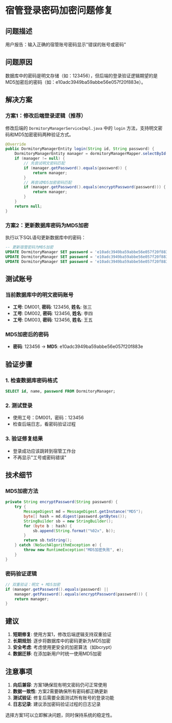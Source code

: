 # 宿管登录密码加密问题修复

## 问题描述

用户报告：输入正确的宿管账号密码显示"错误的账号或密码"

## 问题原因

数据库中的密码是明文存储（如：123456），但后端的登录验证逻辑期望的是MD5加密后的密码（如：e10adc3949ba59abbe56e057f20f883e）。

## 解决方案

### 方案1：修改后端登录逻辑（推荐）

修改后端的 `DormitoryManagerServiceImpl.java` 中的 `login` 方法，支持明文密码和MD5加密密码两种验证方式。

```java
@Override
public DormitoryManagerEntity login(String id, String password) {
    DormitoryManagerEntity manager = dormitoryManagerMapper.selectById(id);
    if (manager != null) {
        // 先尝试明文密码匹配
        if (manager.getPassword().equals(password)) {
            return manager;
        }
        // 再尝试MD5加密密码匹配
        if (manager.getPassword().equals(encryptPassword(password))) {
            return manager;
        }
    }
    return null;
}
```

### 方案2：更新数据库密码为MD5加密

执行以下SQL语句更新数据库中的密码：

```sql
-- 更新宿管密码为MD5加密
UPDATE DormitoryManager SET password = 'e10adc3949ba59abbe56e057f20f883e' WHERE id = 'DM001';
UPDATE DormitoryManager SET password = 'e10adc3949ba59abbe56e057f20f883e' WHERE id = 'DM002';
UPDATE DormitoryManager SET password = 'e10adc3949ba59abbe56e057f20f883e' WHERE id = 'DM003';
```

## 测试账号

### 当前数据库中的明文密码账号
- **工号**: DM001, **密码**: 123456, **姓名**: 张三
- **工号**: DM002, **密码**: 123456, **姓名**: 李四
- **工号**: DM003, **密码**: 123456, **姓名**: 王五

### MD5加密后的密码
- **密码**: 123456 → **MD5**: e10adc3949ba59abbe56e057f20f883e

## 验证步骤

### 1. 检查数据库密码格式
```sql
SELECT id, name, password FROM DormitoryManager;
```

### 2. 测试登录
- 使用工号：DM001，密码：123456
- 检查后端日志，看密码验证过程

### 3. 验证修复结果
- 登录成功应该跳转到宿管工作台
- 不再显示"工号或密码错误"

## 技术细节

### MD5加密方法
```java
private String encryptPassword(String password) {
    try {
        MessageDigest md = MessageDigest.getInstance("MD5");
        byte[] hash = md.digest(password.getBytes());
        StringBuilder sb = new StringBuilder();
        for (byte b : hash) {
            sb.append(String.format("%02x", b));
        }
        return sb.toString();
    } catch (NoSuchAlgorithmException e) {
        throw new RuntimeException("MD5加密失败", e);
    }
}
```

### 密码验证逻辑
```java
// 双重验证：明文 + MD5加密
if (manager.getPassword().equals(password) || 
    manager.getPassword().equals(encryptPassword(password))) {
    return manager;
}
```

## 建议

1. **短期修复**: 使用方案1，修改后端逻辑支持双重验证
2. **长期规划**: 逐步将数据库中的密码更新为MD5加密
3. **安全考虑**: 考虑使用更安全的加密算法（如bcrypt）
4. **数据迁移**: 在添加新用户时统一使用MD5加密

## 注意事项

1. **向后兼容**: 方案1确保现有明文密码仍可正常使用
2. **数据一致性**: 方案2需要确保所有密码都正确更新
3. **测试验证**: 修复后需要全面测试所有账号的登录功能
4. **日志记录**: 建议添加密码验证过程的日志记录

选择方案1可以立即解决问题，同时保持系统的稳定性。 
